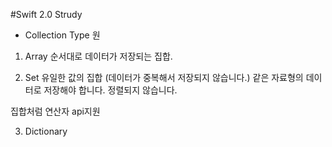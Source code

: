 #Swift 2.0 Strudy

- Collection Type
원
1. Array
순서대로 데이터가 저장되는 집합.

2. Set
유일한 값의 집합 (데이터가 중복해서 저장되지 않습니다.)
같은 자료형의 데이터로 저장해야 합니다.
정렬되지 않습니다.

집합처럼 연산자 api지원


3. Dictionary
